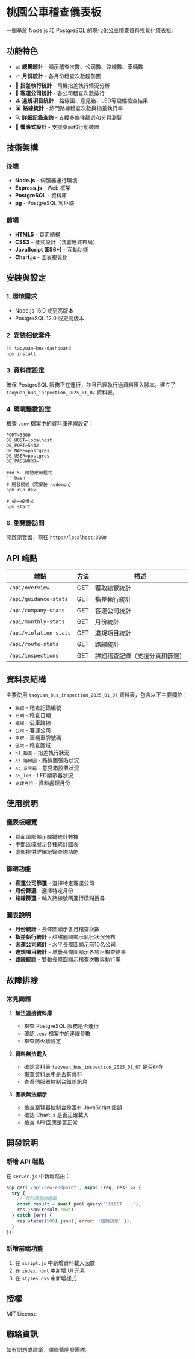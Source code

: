 # 桃園公車稽查儀表板

一個基於 Node.js 和 PostgreSQL 的現代化公車稽查資料視覺化儀表板。

## 功能特色

- 📊 **總覽統計** - 顯示稽查次數、公司數、路線數、車輛數
- 📈 **月份統計** - 各月份稽查次數趨勢圖
- 🎯 **指差執行統計** - 司機指差執行情況分析
- 🏢 **客運公司統計** - 各公司稽查次數排行
- ⚠️ **違規項目統計** - 路線圖、意見箱、LED等設備檢查結果
- 🛣️ **路線統計** - 熱門路線稽查次數與指差執行率
- 🔍 **詳細記錄查詢** - 支援多條件篩選和分頁瀏覽
- 📱 **響應式設計** - 支援桌面和行動裝置

## 技術架構

### 後端
- **Node.js** - 伺服器運行環境
- **Express.js** - Web 框架
- **PostgreSQL** - 資料庫
- **pg** - PostgreSQL 客戶端

### 前端
- **HTML5** - 頁面結構
- **CSS3** - 樣式設計（含響應式布局）
- **JavaScript (ES6+)** - 互動功能
- **Chart.js** - 圖表視覺化

## 安裝與設定

### 1. 環境需求
- Node.js 16.0 或更高版本
- PostgreSQL 12.0 或更高版本

### 2. 安裝相依套件
```bash
cd taoyuan-bus-dashboard
npm install
```

### 3. 資料庫設定
確保 PostgreSQL 服務正在運行，並且已經執行過資料匯入腳本，建立了 `taoyuan_bus_inspection_2025_01_07` 資料表。

### 4. 環境變數設定
檢查 `.env` 檔案中的資料庫連線設定：
```
PORT=3000
DB_HOST=localhost
DB_PORT=5432
DB_NAME=postgres
DB_USER=postgres
DB_PASSWORD=```

### 5. 啟動應用程式
```bash
# 開發模式（需安裝 nodemon）
npm run dev

# 或一般模式
npm start
```

### 6. 瀏覽器訪問
開啟瀏覽器，前往 `http://localhost:3000`

## API 端點

| 端點 | 方法 | 描述 |
|------|------|------|
| `/api/overview` | GET | 獲取總覽統計 |
| `/api/guidance-stats` | GET | 指差執行統計 |
| `/api/company-stats` | GET | 客運公司統計 |
| `/api/monthly-stats` | GET | 月份統計 |
| `/api/violation-stats` | GET | 違規項目統計 |
| `/api/route-stats` | GET | 路線統計 |
| `/api/inspections` | GET | 詳細稽查記錄（支援分頁和篩選） |

## 資料表結構

主要使用 `taoyuan_bus_inspection_2025_01_07` 資料表，包含以下主要欄位：

- `編號` - 稽查記錄編號
- `日期` - 稽查日期
- `路線` - 公車路線
- `公司` - 客運公司
- `車牌` - 車輛車牌號碼
- `區域` - 稽查區域
- `h1_指差` - 指差執行狀況
- `a2_路線圖` - 路線圖張貼狀況
- `a3_意見箱` - 意見箱設置狀況
- `a5_led` - LED顯示器狀況
- `處理月份` - 資料處理月份

## 使用說明

### 儀表板總覽
- 頁面頂部顯示關鍵統計數據
- 中間區域展示各種統計圖表
- 底部提供詳細記錄查詢功能

### 篩選功能
- **客運公司篩選** - 選擇特定客運公司
- **月份篩選** - 選擇特定月份
- **路線篩選** - 輸入路線號碼進行模糊搜尋

### 圖表說明
- **月份統計** - 長條圖顯示各月稽查次數
- **指差執行統計** - 甜甜圈圖顯示執行狀況分布
- **客運公司統計** - 水平長條圖顯示前10名公司
- **違規項目統計** - 堆疊長條圖顯示各項目檢查結果
- **路線統計** - 雙軸長條圖顯示稽查次數與執行率

## 故障排除

### 常見問題

1. **無法連接資料庫**
   - 檢查 PostgreSQL 服務是否運行
   - 確認 `.env` 檔案中的連線參數
   - 檢查防火牆設定

2. **資料無法載入**
   - 確認資料表 `taoyuan_bus_inspection_2025_01_07` 是否存在
   - 檢查資料表中是否有資料
   - 查看伺服器控制台錯誤訊息

3. **圖表無法顯示**
   - 檢查瀏覽器控制台是否有 JavaScript 錯誤
   - 確認 Chart.js 是否正確載入
   - 檢查 API 回應是否正常

## 開發說明

### 新增 API 端點
在 `server.js` 中新增路由：
```javascript
app.get('/api/new-endpoint', async (req, res) => {
  try {
    // 資料庫查詢邏輯
    const result = await pool.query('SELECT ...');
    res.json(result.rows);
  } catch (err) {
    res.status(500).json({ error: '錯誤訊息' });
  }
});
```

### 新增前端功能
1. 在 `script.js` 中新增資料載入函數
2. 在 `index.html` 中新增 UI 元素
3. 在 `styles.css` 中新增樣式

## 授權

MIT License

## 聯絡資訊

如有問題或建議，請聯繫開發團隊。
